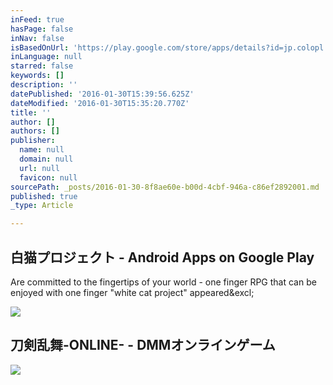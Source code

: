 ```yaml
---
inFeed: true
hasPage: false
inNav: false
isBasedOnUrl: 'https://play.google.com/store/apps/details?id=jp.colopl.wcat&hl=en'
inLanguage: null
starred: false
keywords: []
description: ''
datePublished: '2016-01-30T15:39:56.625Z'
dateModified: '2016-01-30T15:35:20.770Z'
title: ''
author: []
authors: []
publisher:
  name: null
  domain: null
  url: null
  favicon: null
sourcePath: _posts/2016-01-30-8f8ae60e-b00d-4cbf-946a-c86ef2892001.md
published: true
_type: Article

---
```

<article style=""><h1>白猫プロジェクト - Android Apps on Google Play</h1><p>Are committed to the fingertips of your world - one finger RPG that can be enjoyed with one finger "white cat project" appeared&amp;excl;</p><img src="https://i.ytimg.com/vi/6Oq--A6NTkI/hqdefault.jpg" /></article>

<article style=""><h1>刀剣乱舞-ONLINE- - DMMオンラインゲーム</h1><img src="http://p.dmm.com/p/lp/game/toukenranbu_g/001/pic_content03.jpg" /></article>